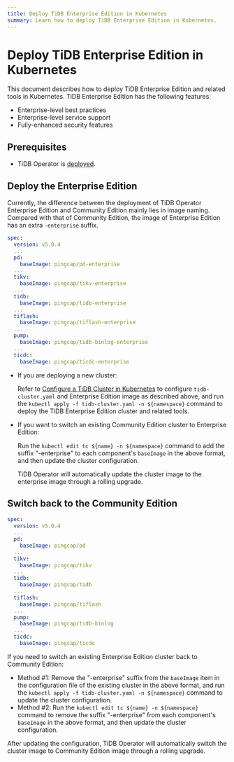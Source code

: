 ```yaml
---
title: Deploy TiDB Enterprise Edition in Kubernetes
summary: Learn how to deploy TiDB Enterprise Edition in Kubernetes.
---
```


# Deploy TiDB Enterprise Edition in Kubernetes

This document describes how to deploy TiDB Enterprise Edition and related tools in Kubernetes. TiDB Enterprise Edition has the following features:

* Enterprise-level best practices
* Enterprise-level service support
* Fully-enhanced security features

## Prerequisites

* TiDB Operator is [deployed](deploy-tidb-operator.md).

## Deploy the Enterprise Edition

Currently, the difference between the deployment of TiDB Operator Enterprise Edition and Community Edition mainly lies in image naming. Compared with that of Community Edition, the image of Enterprise Edition has an extra `-enterprise` suffix.

```yaml
spec:
  version: v5.0.4
  ...
  pd:
    baseImage: pingcap/pd-enterprise
  ...
  tikv:
    baseImage: pingcap/tikv-enterprise
  ...
  tidb:
    baseImage: pingcap/tidb-enterprise
  ...
  tiflash:
    baseImage: pingcap/tiflash-enterprise
  ...
  pump:
    baseImage: pingcap/tidb-binlog-enterprise
  ...
  ticdc:
    baseImage: pingcap/ticdc-enterprise
```

+ If you are deploying a new cluster:

    Refer to [Configure a TiDB Cluster in Kubernetes](configure-a-tidb-cluster.md) to configure `tidb-cluster.yaml` and Enterprise Edition image as described above, and run the `kubectl apply -f tidb-cluster.yaml -n ${namespace}` command to deploy the TiDB Enterprise Edition cluster and related tools.

+ If you want to switch an existing Community Edition cluster to Enterprise Edition:

    Run the `kubectl edit tc ${name} -n ${namespace}` command to add the suffix "-enterprise" to each component's `baseImage` in the above format, and then update the cluster configuration.

    TiDB Operator will automatically update the cluster image to the enterprise image through a rolling upgrade.

## Switch back to the Community Edition

```yaml
spec:
  version: v5.0.4
  ...
  pd:
    baseImage: pingcap/pd
  ...
  tikv:
    baseImage: pingcap/tikv
  ...
  tidb:
    baseImage: pingcap/tidb
  ...
  tiflash:
    baseImage: pingcap/tiflash
  ...
  pump:
    baseImage: pingcap/tidb-binlog
  ...
  ticdc:
    baseImage: pingcap/ticdc
```

If you need to switch an existing Enterprise Edition cluster back to Community Edition:

- Method #1: Remove the "-enterprise" suffix from the `baseImage` item in the configuration file of the existing cluster in the above format, and run the `kubectl apply -f tidb-cluster.yaml -n ${namespace}` command to update the cluster configuration.
- Method #2: Run the `kubectl edit tc ${name} -n ${namespace}` command to remove the suffix "-enterprise" from each component's `baseImage` in the above format, and then update the cluster configuration.

After updating the configuration, TiDB Operator will automatically switch the cluster image to Community Edition image through a rolling upgrade.

